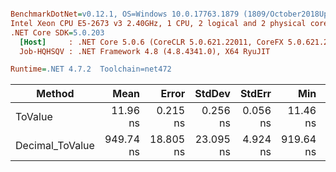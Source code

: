 ``` ini

BenchmarkDotNet=v0.12.1, OS=Windows 10.0.17763.1879 (1809/October2018Update/Redstone5)
Intel Xeon CPU E5-2673 v3 2.40GHz, 1 CPU, 2 logical and 2 physical cores
.NET Core SDK=5.0.203
  [Host]     : .NET Core 5.0.6 (CoreCLR 5.0.621.22011, CoreFX 5.0.621.22011), X64 RyuJIT
  Job-HQHSQV : .NET Framework 4.8 (4.8.4341.0), X64 RyuJIT

Runtime=.NET 4.7.2  Toolchain=net472  

```
|          Method |      Mean |     Error |    StdDev |   StdErr |       Min |         Max |    Median | Ratio | MannWhitney(5%) | RatioSD |
|---------------- |----------:|----------:|----------:|---------:|----------:|------------:|----------:|------:|---------------- |--------:|
|         ToValue |  11.96 ns |  0.215 ns |  0.256 ns | 0.056 ns |  11.46 ns |    12.46 ns |  11.89 ns |  1.00 |            Base |    0.00 |
| Decimal_ToValue | 949.74 ns | 18.805 ns | 23.095 ns | 4.924 ns | 919.64 ns | 1,000.50 ns | 946.11 ns | 79.44 |          Slower |    2.63 |
